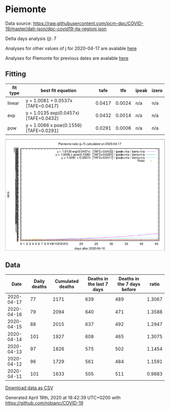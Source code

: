 # Piemonte

Data source: https://raw.githubusercontent.com/pcm-dpc/COVID-19/master/dati-json/dpc-covid19-ita-regioni.json

Delta days analysis (j): 7

Analyses for other values of j for 2020-04-17 are avalable [here](../2020-04-17/README.md)

Analyses for Piemonte for previous dates are avalable [here](../README.md)

## Fitting 
|fit type|best fit equation|tafe|tfe|ipeak|izero|
|-------|-----|--------|------|---|---|
|linear|y = 1.0081 + 0.0537x  [TAFE=0.0417]|0.0417|0.0024|n/a|n/a|
|exp|y = 1.0135 exp(0.0457x)  [TAFE=0.0432]|0.0432|0.0014|n/a|n/a|
|pow|y = 1.0066 x pow(0.1556)  [TAFE=0.0291]|0.0291|0.0006|n/a|n/a|

![Plot](COVID-19_piemonte_j7_2020-04-17.png)

## Data
|Date|Daily deaths|Cumulated deaths|Deaths in the last 7 days|Deaths in the 7 days before|ratio|
|----|----------|-----------|-------|--------------------|-----|
|2020-04-17|77|2171|639|489|1.3067|
|2020-04-16|79|2094|640|471|1.3588|
|2020-04-15|88|2015|637|492|1.2947|
|2020-04-14|101|1927|608|465|1.3075|
|2020-04-13|97|1826|575|502|1.1454|
|2020-04-12|96|1729|561|484|1.1591|
|2020-04-11|101|1633|505|511|0.9883|

[Download data as CSV](COVID-19_piemonte_j7_2020-04-17.csv)

Generated April 19th, 2020 at 18:42:39 UTC+0200 with https://github.com/robianc/COVID-19
